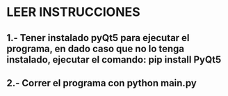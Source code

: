 # LEER INSTRUCCIONES
## 1.- Tener instalado pyQt5 para ejecutar el programa, en dado caso que no lo tenga instalado, ejecutar el comando: pip install PyQt5

## 2.- Correr el programa con python main.py

